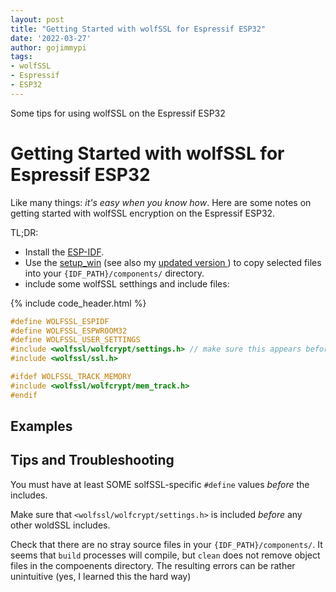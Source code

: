 ```yaml
---
layout: post
title: "Getting Started with wolfSSL for Espressif ESP32"
date: '2022-03-27'
author: gojimmypi
tags:
- wolfSSL
- Espressif
- ESP32
---
```


Some tips for using wolfSSL on the Espressif ESP32

# Getting Started with wolfSSL for Espressif ESP32

Like many things: _it's easy when you know how_. Here are some notes on getting started with wolfSSL encryption on the Espressif ESP32.

TL;DR:

* Install the [ESP-IDF](https://docs.espressif.com/projects/esp-idf/en/latest/esp32/get-started/index.html).
* Use the [setup_win](https://github.com/wolfSSL/wolfssl/blob/master/IDE/Espressif/ESP-IDF/setup_win.bat) 
(see also my [updated version ](https://github.com/gojimmypi/wolfssl/blob/master/IDE/Espressif/ESP-IDF/setup_win.bat)) to copy selected files
into your `{IDF_PATH}/components/` directory.
* include some wolfSSL setthings and include files:


{% include code_header.html %}
```C
#define WOLFSSL_ESPIDF
#define WOLFSSL_ESPWROOM32
#define WOLFSSL_USER_SETTINGS
#include <wolfssl/wolfcrypt/settings.h> // make sure this appears before any other wolfSSL headers
#include <wolfssl/ssl.h>

#ifdef WOLFSSL_TRACK_MEMORY
#include <wolfssl/wolfcrypt/mem_track.h>
#endif
```

## Examples

## Tips and Troubleshooting

You must have at least SOME solfSSL-specific `#define` values *before* the includes.

Make sure that `<wolfssl/wolfcrypt/settings.h>` is included *before* any other woldSSL includes.

Check that there are no stray source files in your `{IDF_PATH}/components/`. It seems that `build` processes will compile, but `clean` does not remove object files
in the compoenents directory. The resulting errors can be rather unintuitive (yes, I learned this the hard way) 


